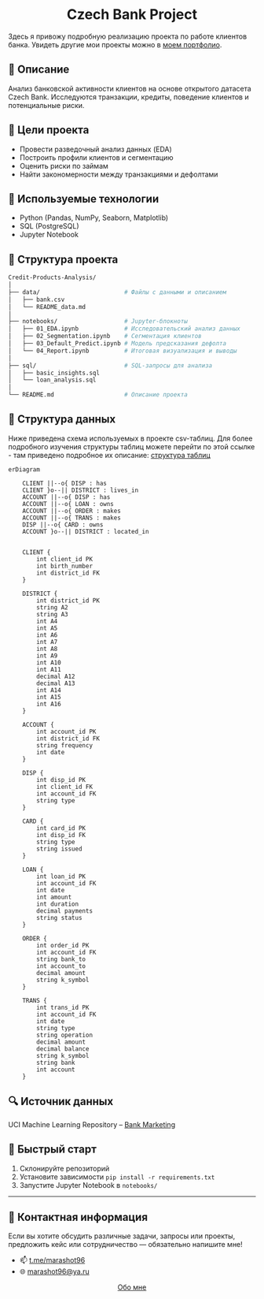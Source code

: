 # <div align = 'center'> Czech Bank Project  </div>

Здесь я привожу подробную реализацию проекта по работе клиентов банка. Увидеть другие мои проекты можно в [моем портфолио](https://github.com/marashot96/portfolio/blob/main/README.md).

## 📌 Описание
Анализ банковской активности клиентов на основе открытого датасета Czech Bank. Исследуются транзакции, кредиты, поведение клиентов и потенциальные риски.

## 🎯 Цели проекта
- Провести разведочный анализ данных (EDA)
- Построить профили клиентов и сегментацию
- Оценить риски по займам
- Найти закономерности между транзакциями и дефолтами

## 🧰 Используемые технологии
- Python (Pandas, NumPy, Seaborn, Matplotlib)
- SQL (PostgreSQL)
- Jupyter Notebook

## 📁 Структура проекта
```bash
Credit-Products-Analysis/
│
├── data/                        # Файлы с данными и описанием
│   ├── bank.csv
│   └── README_data.md
│
├── notebooks/                   # Jupyter-блокноты
│   ├── 01_EDA.ipynb             # Исследовательский анализ данных
│   ├── 02_Segmentation.ipynb    # Сегментация клиентов
│   ├── 03_Default_Predict.ipynb # Модель предсказания дефолта
│   └── 04_Report.ipynb          # Итоговая визуализация и выводы
│
├── sql/                         # SQL-запросы для анализа
│   ├── basic_insights.sql
│   └── loan_analysis.sql
│
└── README.md                    # Описание проекта
```

## 📁 Структура данных
Ниже приведена схема используемых в проекте csv-таблиц. Для более подробного изучения структуры таблиц можете перейти по этой ссылке - там приведено подробное их описание: [структура таблиц](https://github.com/marashot96/custs-behavioral-analysis/blob/main/DATABASE_STRUCTURE.md)

```mermaid
erDiagram

    CLIENT ||--o{ DISP : has
    CLIENT }o--|| DISTRICT : lives_in
    ACCOUNT ||--o{ DISP : has
    ACCOUNT ||--o{ LOAN : owns
    ACCOUNT ||--o{ ORDER : makes
    ACCOUNT ||--o{ TRANS : makes
    DISP ||--o{ CARD : owns
    ACCOUNT }o--|| DISTRICT : located_in


    CLIENT {
        int client_id PK
        int birth_number
        int district_id FK
    }

    DISTRICT {
        int district_id PK
        string A2
        string A3
        int A4
        int A5
        int A6
        int A7
        int A8
        int A9
        int A10
        int A11
        decimal A12
        decimal A13
        int A14
        int A15
        int A16
    }

    ACCOUNT {
        int account_id PK
        int district_id FK
        string frequency
        int date
    }

    DISP {
        int disp_id PK
        int client_id FK
        int account_id FK
        string type
    }

    CARD {
        int card_id PK
        int disp_id FK
        string type
        string issued
    }

    LOAN {
        int loan_id PK
        int account_id FK
        int date
        int amount
        int duration
        decimal payments
        string status
    }

    ORDER {
        int order_id PK
        int account_id FK
        string bank_to
        int account_to
        decimal amount
        string k_symbol
    }

    TRANS {
        int trans_id PK
        int account_id FK
        int date
        string type
        string operation
        decimal amount
        decimal balance
        string k_symbol
        string bank
        int account
    }
```

## 🔍 Источник данных
UCI Machine Learning Repository – [Bank Marketing](https://archive.ics.uci.edu/ml/datasets/Czech+Bank)

## 🚀 Быстрый старт
1. Склонируйте репозиторий
2. Установите зависимости `pip install -r requirements.txt`
3. Запустите Jupyter Notebook в `notebooks/`


---

## 💼 Контактная информация
Если вы хотите обсудить различные задачи, запросы или проекты, предложить кейс или сотрудничество — обязательно напишите мне!

- 📫 [t.me/marashot96](https://t.me/marashot96)
- 🌐 [marashot96@ya.ru](mailto:marashot96@ya.ru)

<div align="center">  <a href="https://github.com/marashot96/portfolio/blob/main/README.md#--маргарян-ашот---портфолио-"> Обо мне </a> </div>
